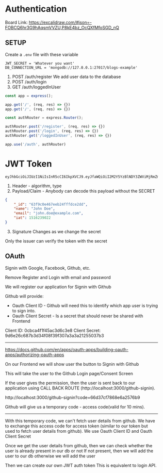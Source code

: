 
# Authentication

Board Link: https://excalidraw.com/#json=-FOBCQ6hr3G9hAqsmVVZU,P8kE4bz_OcQXfMfoSGD_nQ

## SETUP

Create a `.env` file with these variable

```env
JWT_SECRET = 'Whatever you want'
DB_CONNECTION_URL = 'mongodb://127.0.0.1:27017/blogs-example'
```


1. POST /auth/register
    We add user data to the database
2. POST /auth/login
3. GET /auth/loggedInUser  


```js
const app = express();

app.get('/', (req, res) => {})
app.get('/', (req, res) => {})

const authRouter = express.Router();

authRouter.post('/register', (req, res) => {})
authRouter.post('/login', (req, res) => {})
authRouter.get('/loggedInUser', (req, res) => {})

app.use('/auth', authRouter)

```

# JWT Token

```
eyJhbGciOiJIUzI1NiIsInR5cCI6IkpXVCJ9.eyJfaWQiOiI2M2Y5YzBlNDY3ZWViMjRmZmZkY2UyZGQiLCJuYW1lIjoiSm9obiBEb2UiLCJlbWFpbCI6ImpvaG4uZG9lQGV4YW1wbGUuY29tIiwiaWF0IjoxNTE2MjM5MDIyfQ.DegnBPv3Uw3llcr_JaL6i4l128tOy451j4izAHKi2Iw
```

1. Header - algorithm, type
2. Payload/Claim - Anybody can decode this payload without the SECRET
```json
{
    "_id": "63f9c0e467eeb24fffdce2dd",
    "name": "John Doe",
    "email": "john.doe@example.com",
    "iat": 1516239022
}
```

3. Signature
Changes as we change the secret

Only the issuer can verify the token with the secret


## OAuth

Signin with Google, Facebook, Github, etc.

Remove Register and Login with email and password

We will register our application for Signin with Github

Github will provide:
- Oauth Client ID - Github will need this to identify which app user is trying to sign into.
- Oauth Client Secret - Is a secret that should never be shared with Frontend

Client ID: 0cbca4f1f45ac3d6c3e8
Client Secret: 9d6e26c687b3d34f08f39f307a3a3a21255037b3

----

https://docs.github.com/en/apps/oauth-apps/building-oauth-apps/authorizing-oauth-apps

On our Frontend we will show user the button to Signin with Github

This will take the user to the Github Login page/Consent Screen

If the user gives the permission, then the user is sent back to our application
using CALL BACK ROUTE (http://localhost:3000/github-signin).

http://localhost:3000/github-signin?code=66d37cf7868e6a2576b9

Github will give us a temporary code - access code(valid for 10 mins).

----

With this temporary code, we can't fetch user details from github.
We have to exchange this access code for access token (similar to our token but used to fetch user details from github).
We use Oauth Client ID and Oauth Client Secret

Once we get the user details from github, then we can check 
whether the user is already present in our db or not
If not present, then we will add the user to our db
otherwise we will add the user

Then we can create our own JWT auth token
This is equivalent to login API.

